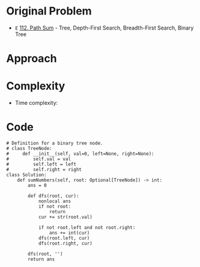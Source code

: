 # Original Problem
<!-- Describe your first thoughts on how to solve this problem. -->
* `E` [112. Path Sum](https://leetcode.com/problems/path-sum/) - Tree, Depth-First Search, Breadth-First Search, Binary Tree
# Approach
<!-- Describe your approach to solving the problem. -->
# Complexity
- Time complexity:
<!-- Add your time complexity here, e.g. $$O(n)$$ -->

<!-- Add your space complexity here, e.g. $$O(n)$$ -->


# Code

```python3
# Definition for a binary tree node.
# class TreeNode:
#     def __init__(self, val=0, left=None, right=None):
#         self.val = val
#         self.left = left
#         self.right = right
class Solution:
    def sumNumbers(self, root: Optional[TreeNode]) -> int:
        ans = 0 

        def dfs(root, cur):
            nonlocal ans
            if not root:
                return
            cur += str(root.val)

            if not root.left and not root.right:
                ans += int(cur)
            dfs(root.left, cur)
            dfs(root.right, cur)
            
        dfs(root, '')
        return ans 
```
